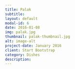 ```yaml
---
title: Palak
subtitle: 
layout: default
modal-id: 6
date: 2016-01-08
img: palak.jpg
thumbnail: palak-thumbnail.jpg
alt: image-alt
project-date: January 2016
client: Start Bootstrap
category: Dishes
description: 
---
```

